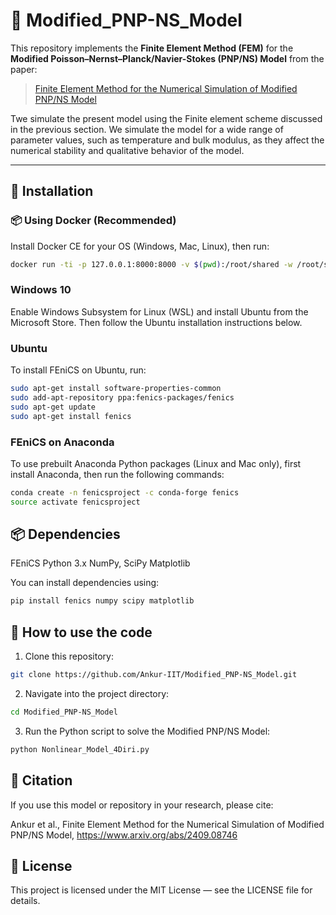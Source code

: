 # 🔬 Modified_PNP-NS_Model

This repository implements the **Finite Element Method (FEM)** for the **Modified Poisson–Nernst–Planck/Navier-Stokes (PNP/NS) Model** from the paper:

> <a href="https://www.arxiv.org/abs/2409.08746" target="_blank">Finite Element Method for the Numerical Simulation of Modified PNP/NS Model</a>

Twe simulate the present model using the Finite element scheme discussed in the previous section. We simulate the model for a wide range of parameter values, such as temperature and bulk modulus,  as they affect the numerical stability and qualitative behavior of the model.

---

## 🚀 Installation

### 📦 Using Docker (Recommended)
Install Docker CE for your OS (Windows, Mac, Linux), then run:
```bash
docker run -ti -p 127.0.0.1:8000:8000 -v $(pwd):/root/shared -w /root/shared ghcr.io/scientificcomputing/fenics-gmsh:2024-05-30
```

### Windows 10
Enable Windows Subsystem for Linux (WSL) and install Ubuntu from the Microsoft Store. Then follow the Ubuntu installation instructions below.

### Ubuntu
To install FEniCS on Ubuntu, run:
```bash
sudo apt-get install software-properties-common
sudo add-apt-repository ppa:fenics-packages/fenics
sudo apt-get update
sudo apt-get install fenics
```

### FEniCS on Anaconda
To use prebuilt Anaconda Python packages (Linux and Mac only), first install Anaconda, then run the following commands:
```bash
conda create -n fenicsproject -c conda-forge fenics
source activate fenicsproject
```

## 📦 Dependencies

FEniCS
Python 3.x
NumPy, SciPy
Matplotlib

You can install dependencies using:
```bash
pip install fenics numpy scipy matplotlib
```

## 🏁 How to use the code
1. Clone this repository:
```bash
git clone https://github.com/Ankur-IIT/Modified_PNP-NS_Model.git
```
2. Navigate into the project directory:
```bash
cd Modified_PNP-NS_Model
```
3. Run the Python script to solve the Modified PNP/NS Model:
```bash
python Nonlinear_Model_4Diri.py
```

## 📖 Citation
If you use this model or repository in your research, please cite:

Ankur et al., Finite Element Method for the Numerical Simulation of Modified PNP/NS Model, https://www.arxiv.org/abs/2409.08746

## 📄 License
This project is licensed under the MIT License — see the LICENSE file for details.
